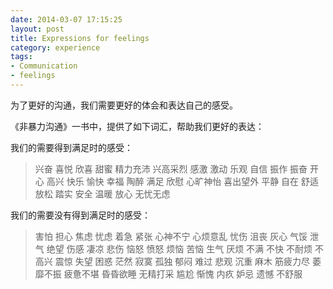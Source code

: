```yaml
---
date: 2014-03-07 17:15:25 
layout: post
title: Expressions for feelings
category: experience
tags:
- Communication
- feelings
---
```


为了更好的沟通，我们需要更好的体会和表达自己的感受。

《非暴力沟通》一书中，提供了如下词汇，帮助我们更好的表达：

我们的需要得到满足时的感受：

>兴奋
>喜悦
>欣喜
>甜蜜
>精力充沛
>兴高采烈
>感激
>激动
>乐观
>自信
>振作
>振奋
>开心
>高兴
>快乐
>愉快
>幸福
>陶醉
>满足
>欣慰
>心旷神怡
>喜出望外
>平静
>自在
>舒适
>放松
>踏实
>安全
>温暖
>放心
>无忧无虑


我们的需要没有得到满足时的感受：

>害怕
>担心
>焦虑
>忧虑
>着急
>紧张
>心神不宁
>心烦意乱
>忧伤
>沮丧
>灰心
>气馁
>泄气
>绝望
>伤感
>凄凉
>悲伤
>恼怒
>愤怒
>烦恼
>苦恼
>生气
>厌烦
>不满
>不快
>不耐烦
>不高兴
>震惊
>失望
>困惑
>茫然
>寂寞
>孤独
>郁闷
>难过
>悲观
>沉重
>麻木
>筋疲力尽
>萎靡不振
>疲惫不堪
>昏昏欲睡
>无精打采
>尴尬
>惭愧
>内疚
>妒忌
>遗憾
>不舒服
 